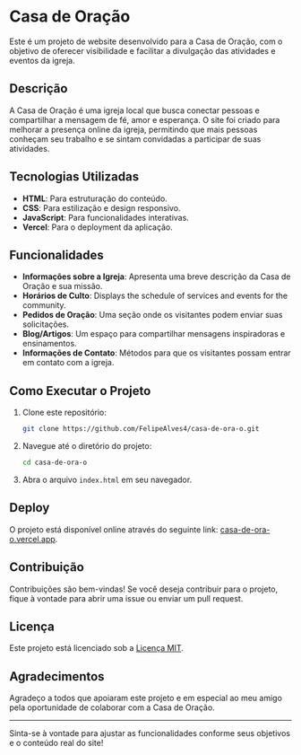 # Casa de Oração

Este é um projeto de website desenvolvido para a Casa de Oração, com o objetivo de oferecer visibilidade e facilitar a divulgação das atividades e eventos da igreja. 

## Descrição

A Casa de Oração é uma igreja local que busca conectar pessoas e compartilhar a mensagem de fé, amor e esperança. O site foi criado para melhorar a presença online da igreja, permitindo que mais pessoas conheçam seu trabalho e se sintam convidadas a participar de suas atividades.

## Tecnologias Utilizadas

- **HTML**: Para estruturação do conteúdo.
- **CSS**: Para estilização e design responsivo.
- **JavaScript**: Para funcionalidades interativas.
- **Vercel**: Para o deployment da aplicação.

## Funcionalidades

- **Informações sobre a Igreja**: Apresenta uma breve descrição da Casa de Oração e sua missão.
- **Horários de Culto**: Displays the schedule of services and events for the community.
- **Pedidos de Oração**: Uma seção onde os visitantes podem enviar suas solicitações.
- **Blog/Artigos**: Um espaço para compartilhar mensagens inspiradoras e ensinamentos.
- **Informações de Contato**: Métodos para que os visitantes possam entrar em contato com a igreja.

## Como Executar o Projeto

1. Clone este repositório:
    ```bash
    git clone https://github.com/FelipeAlves4/casa-de-ora-o.git
    ```

2. Navegue até o diretório do projeto:
    ```bash
    cd casa-de-ora-o
    ```

3. Abra o arquivo `index.html` em seu navegador.

## Deploy

O projeto está disponível online através do seguinte link: [casa-de-ora-o.vercel.app](https://casa-de-ora-o.vercel.app).

## Contribuição

Contribuições são bem-vindas! Se você deseja contribuir para o projeto, fique à vontade para abrir uma issue ou enviar um pull request.

## Licença

Este projeto está licenciado sob a [Licença MIT](LICENSE).

## Agradecimentos

Agradeço a todos que apoiaram este projeto e em especial ao meu amigo pela oportunidade de colaborar com a Casa de Oração.

---

Sinta-se à vontade para ajustar as funcionalidades conforme seus objetivos e o conteúdo real do site!
